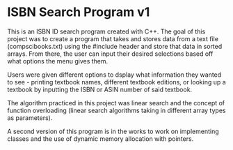 # ISBN Search Program v1


This is an ISBN ID search program created with C++. The goal of this project was to create a program that takes and stores data from a text file (compscibooks.txt) using the #include <fstream> header and store that data in sorted arrays. From there, the user can input their desired selections based off what options the menu gives them.

Users were given different options to dsplay what information they wanted to see - printing textbook names, different textbook editions, or looking up a textbook by inputting the ISBN or ASIN number of said textbook. 

The algorithm practiced in this project was linear search and the concept of function overloading (linear search algorithms taking in different array types as parameters).
  
A second version of this program is in the works to work on implementing classes and the use of dynamic memory allocation with pointers.
